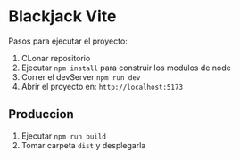 # Blackjack Vite

Pasos para ejecutar el proyecto:

1. CLonar repositorio
2. Ejecutar ```npm install``` para construir los modulos de node
3. Correr el devServer ```npm run dev```
4. Abrir el proyecto en: ```http://localhost:5173```

## Produccion

1. Ejecutar ```npm run build```
2. Tomar carpeta ```dist``` y desplegarla